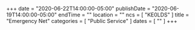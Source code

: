 +++
date = "2020-06-22T14:00:00-05:00"
publishDate = "2020-06-19T14:00:00-05:00"
endTime = ""
location = ""
ncs = [ "KE0LDS" ]
title = "Emergency Net"
categories = [ "Public Service" ]
dates = [ "" ]
+++
